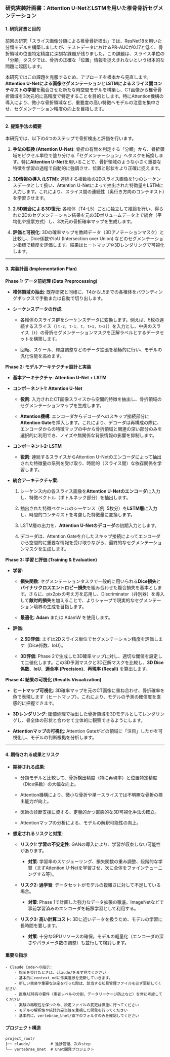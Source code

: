 
### **研究実装計画書：Attention U-NetとLSTMを用いた椎骨骨折セグメンテーション**

#### **1. 研究背景と目的**

前回の研究「スライス画像分類による椎骨骨折検出」では、ResNet18を用いた分類モデルを構築しましたが、テストデータにおけるPR-AUCが0.17と低く、骨折領域の位置特定精度に深刻な課題が残りました。この課題は、スライス単位の「分類」タスクでは、骨折の正確な「位置」情報を捉えきれないという根本的な問題に起因します。

本研究ではこの課題を克服するため、アプローチを根本から見直します。**Attention U-Netによる画像セグメンテーション**と**LSTMによるスライス間コンテキストの学習**を融合させた新たな時空間モデルを構築し、CT画像から椎骨骨折領域を3次元的に高精度で特定することを目的とします。特にAttention機構の導入により、微小な骨折領域など、重要度の高い特徴へモデルの注意を集中させ、セグメンテーション精度の向上を目指します。

---

#### **2. 提案手法の概要**

本研究では、以下の4つのステップで骨折検出と評価を行います。

1. **手法の転換 (Attention U-Net)**: 骨折の有無を判定する「分類」から、骨折領域をピクセル単位で塗り分ける「セグメンテーション」へタスクを転換します。特に**Attention U-Net**を用いることで、骨折領域のような小さく重要な特徴を学習の過程で自動的に強調させ、位置と形状をより正確に捉えます。
    
2. **3D情報の導入 (LSTM)**: 連続する複数枚の2Dスライス画像を1つのシーケンスデータとして扱い、Attention U-Netによって抽出された特徴量をLSTMに入力します。これにより、スライス間の連続性（奥行き方向のコンテキスト）を学習させます。
    
3. **2.5D統合による3D復元**: 各椎体（T4-L5）ごとに独立して推論を行い、得られた2Dのセグメンテーション結果を元の3Dボリュームデータ上で統合（平均化や投票方式）し、3次元の骨折確率マップを生成します。
    
4. **評価と可視化**: 3Dの確率マップを教師データ（3Dアノテーションマスク）と比較し、Dice係数やIoU (Intersection over Union) などのセグメンテーション指標で精度を評価します。結果はヒートマップや3Dレンダリングで可視化します。
    

---

#### **3. 実装計画 (Implementation Plan)**

**Phase 1: データ前処理 (Data Preprocessing)**

- **椎体領域の抽出**: 既存研究と同様に、T4からL5までの各椎体をバウンディングボックスで手動または自動で切り出します。
    
- **シーケンスデータの作成**:
    
    - 各椎体のスライス群をシーケンスデータに変換します。例えば、5枚の連続するスライス（`[t-2, t-1, t, t+1, t+2]`）を入力とし、中央のスライス（`t`）の骨折セグメンテーションマスクを正解ラベルとするデータセットを構築します。
        
    - 回転、スケール、輝度調整などのデータ拡張を積極的に行い、モデルの汎化性能を高めます。
        

**Phase 2: モデルアーキテクチャ設計と実装**

- **基本アーキテクチャ**: **Attention U-Net + LSTM**
    
- **コンポーネント1: Attention U-Net**
    
    - **役割**: 入力されたCT画像スライスから空間的特徴を抽出し、骨折領域のセグメンテーションマップを生成します。
        
    - **Attention機構**: エンコーダからデコーダへのスキップ接続部分に**Attention Gate**を挿入します。これにより、デコーダは再構成の際に、エンコーダからの特徴マップの中から骨折領域と関連の深い部分のみを選択的に利用でき、ノイズや無関係な背景情報の影響を抑制します。
        
- **コンポーネント2: LSTM**
    
    - **役割**: 連続するスライスからAttention U-Netのエンコーダによって抽出された特徴量の系列を受け取り、時間的（スライス間）な依存関係を学習します。
        
- **統合アーキテクチャ案**:
    
    1. シーケンス内の各スライス画像を**Attention U-Netのエンコーダ**に入力し、特徴ベクトル（ボトルネック部分）を抽出します。
        
    2. 抽出された特徴ベクトルのシーケンス（例: 5枚分）を**LSTM層**に入力し、時間的コンテキストを考慮した特徴量に変換します。
        
    3. LSTM層の出力を、**Attention U-Netのデコーダ**の初期入力とします。
        
    4. デコーダは、Attention Gateを介したスキップ接続によってエンコーダから空間的に重要な情報を受け取りながら、最終的なセグメンテーションマスクを生成します。
        

**Phase 3: 学習と評価 (Training & Evaluation)**

- **学習**:
    
    - **損失関数**: セグメンテーションタスクで一般的に用いられる**Dice損失**と**バイナリクロスエントロピー損失**を組み合わせた複合損失を基本とします。さらに、pix2pixの考え方を応用し、Discriminator（弁別器）を導入して**敵対的損失**を加えることで、よりシャープで現実的なセグメンテーション境界の生成を目指します。
        
    - **最適化**: **Adam** または AdamW を使用します。
        
- **評価**:
    
    - **2.5D評価**: まずは2Dスライス単位でセグメンテーション精度を評価します（Dice係数、IoU）。
        
    - **3D評価**: Phase 2で生成した3D確率マップに対し、適切な閾値を設定して二値化します。この3D予測マスクと3D正解マスクを比較し、**3D Dice係数**、**IoU**、**適合率 (Precision)**、**再現率 (Recall)** を算出します。
        

**Phase 4: 結果の可視化 (Results Visualization)**

- **ヒートマップ可視化**: 3D確率マップを元のCT画像に重ね合わせ、骨折確率を色で表現します（ヒートマップ）。これにより、モデルの予測の確信度を直感的に把握できます。
    
- **3Dレンダリング**: 閾値処理で抽出した骨折領域を3Dモデルとしてレンダリングし、骨全体の形状と合わせて立体的に観察できるようにします。
    
- **Attentionマップの可視化**: Attention Gateがどの領域に「注目」したかを可視化し、モデルの判断根拠を分析します。
    

---

#### **4. 期待される成果とリスク**

- **期待される成果**:
    
    - 分類モデルと比較して、骨折検出精度（特に再現率）と位置特定精度（Dice係数）の大幅な向上。
        
    - Attention機構により、微小な骨折や単一スライスでは不明瞭な骨折の検出能力が向上。
        
    - 医師の診断支援に資する、定量的かつ直感的な3D可視化手法の確立。
        
    - Attentionマップの分析による、モデルの解釈可能性の向上。
        
- **想定されるリスクと対策**:
    
    - **リスク1: 学習の不安定性**: GANの導入により、学習が収束しない可能性があります。
        
        - **対策**: 学習率のスケジューリング、損失関数の重み調整、段階的な学習（まずAttention U-Netを学習させ、次に全体をファインチューニングする等）。
            
    - **リスク2: 過学習**: データセットがモデルの複雑さに対して不足している場合。
        
        - **対策**: Phase 1で計画した強力なデータ拡張の徹底。ImageNetなどで事前学習済みのエンコーダを転移学習として利用する。
            
    - **リスク3: 高い計算コスト**: 3Dに近いデータを扱うため、モデルの学習に長時間を要します。

        - **対策**: 十分なGPUリソースの確保。モデルの軽量化（エンコーダの深さやパラメータ数の調整）も並行して検討します。

#### **重要な指示**
    - Claude Codeへの指示:
        - 指示を受けたときは、claude/をまず見てください
        - 基本的にcontext.mdに作業進捗を更新していきます。
        - 新しい実装や重要な決定を行った際は、該当する知見管理ファイルを必ず更新してください
        - 医療AI特有の要件（患者レベルの分割、データリーケージ防止など）を常に考慮してください
        - 実験の再現性を保つため、設定ファイルの変更は慎重に行ってください
        - モデルの解釈性や統計的妥当性を重視した開発を行ってください
        - 基本的に、vertebrae_Unet/直下のフォルダのみを確認してください


#### **プロジェクト構造**

```
project_root/
├── claude/         # 進捗管理、次のstep
└── vertebrae_Unet  # Unet開発プロジェクト

```
